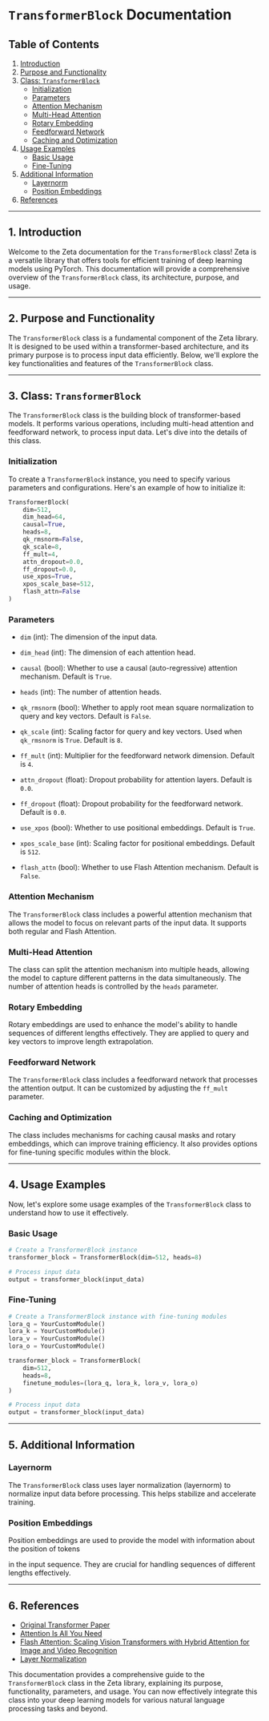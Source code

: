 # `TransformerBlock` Documentation

## Table of Contents
1. [Introduction](#introduction)
2. [Purpose and Functionality](#purpose-and-functionality)
3. [Class: `TransformerBlock`](#class-transformerblock)
   - [Initialization](#initialization)
   - [Parameters](#parameters)
   - [Attention Mechanism](#attention-mechanism)
   - [Multi-Head Attention](#multi-head-attention)
   - [Rotary Embedding](#rotary-embedding)
   - [Feedforward Network](#feedforward-network)
   - [Caching and Optimization](#caching-and-optimization)
4. [Usage Examples](#usage-examples)
   - [Basic Usage](#basic-usage)
   - [Fine-Tuning](#fine-tuning)
5. [Additional Information](#additional-information)
   - [Layernorm](#layernorm)
   - [Position Embeddings](#position-embeddings)
6. [References](#references)

---

## 1. Introduction <a name="introduction"></a>

Welcome to the Zeta documentation for the `TransformerBlock` class! Zeta is a versatile library that offers tools for efficient training of deep learning models using PyTorch. This documentation will provide a comprehensive overview of the `TransformerBlock` class, its architecture, purpose, and usage.

---

## 2. Purpose and Functionality <a name="purpose-and-functionality"></a>

The `TransformerBlock` class is a fundamental component of the Zeta library. It is designed to be used within a transformer-based architecture, and its primary purpose is to process input data efficiently. Below, we'll explore the key functionalities and features of the `TransformerBlock` class.

---

## 3. Class: `TransformerBlock` <a name="class-transformerblock"></a>

The `TransformerBlock` class is the building block of transformer-based models. It performs various operations, including multi-head attention and feedforward network, to process input data. Let's dive into the details of this class.

### Initialization <a name="initialization"></a>

To create a `TransformerBlock` instance, you need to specify various parameters and configurations. Here's an example of how to initialize it:

```python
TransformerBlock(
    dim=512,
    dim_head=64,
    causal=True,
    heads=8,
    qk_rmsnorm=False,
    qk_scale=8,
    ff_mult=4,
    attn_dropout=0.0,
    ff_dropout=0.0,
    use_xpos=True,
    xpos_scale_base=512,
    flash_attn=False
)
```

### Parameters <a name="parameters"></a>

- `dim` (int): The dimension of the input data.

- `dim_head` (int): The dimension of each attention head.

- `causal` (bool): Whether to use a causal (auto-regressive) attention mechanism. Default is `True`.

- `heads` (int): The number of attention heads. 

- `qk_rmsnorm` (bool): Whether to apply root mean square normalization to query and key vectors. Default is `False`.

- `qk_scale` (int): Scaling factor for query and key vectors. Used when `qk_rmsnorm` is `True`. Default is `8`.

- `ff_mult` (int): Multiplier for the feedforward network dimension. Default is `4`.

- `attn_dropout` (float): Dropout probability for attention layers. Default is `0.0`.

- `ff_dropout` (float): Dropout probability for the feedforward network. Default is `0.0`.

- `use_xpos` (bool): Whether to use positional embeddings. Default is `True`.

- `xpos_scale_base` (int): Scaling factor for positional embeddings. Default is `512`.

- `flash_attn` (bool): Whether to use Flash Attention mechanism. Default is `False`.

### Attention Mechanism <a name="attention-mechanism"></a>

The `TransformerBlock` class includes a powerful attention mechanism that allows the model to focus on relevant parts of the input data. It supports both regular and Flash Attention.

### Multi-Head Attention <a name="multi-head-attention"></a>

The class can split the attention mechanism into multiple heads, allowing the model to capture different patterns in the data simultaneously. The number of attention heads is controlled by the `heads` parameter.

### Rotary Embedding <a name="rotary-embedding"></a>

Rotary embeddings are used to enhance the model's ability to handle sequences of different lengths effectively. They are applied to query and key vectors to improve length extrapolation.

### Feedforward Network <a name="feedforward-network"></a>

The `TransformerBlock` class includes a feedforward network that processes the attention output. It can be customized by adjusting the `ff_mult` parameter.

### Caching and Optimization <a name="caching-and-optimization"></a>

The class includes mechanisms for caching causal masks and rotary embeddings, which can improve training efficiency. It also provides options for fine-tuning specific modules within the block.

---

## 4. Usage Examples <a name="usage-examples"></a>

Now, let's explore some usage examples of the `TransformerBlock` class to understand how to use it effectively.

### Basic Usage <a name="basic-usage"></a>

```python
# Create a TransformerBlock instance
transformer_block = TransformerBlock(dim=512, heads=8)

# Process input data
output = transformer_block(input_data)
```

### Fine-Tuning <a name="fine-tuning"></a>

```python
# Create a TransformerBlock instance with fine-tuning modules
lora_q = YourCustomModule()
lora_k = YourCustomModule()
lora_v = YourCustomModule()
lora_o = YourCustomModule()

transformer_block = TransformerBlock(
    dim=512,
    heads=8,
    finetune_modules=(lora_q, lora_k, lora_v, lora_o)
)

# Process input data
output = transformer_block(input_data)
```

---

## 5. Additional Information <a name="additional-information"></a>

### Layernorm <a name="layernorm"></a>

The `TransformerBlock` class uses layer normalization (layernorm) to normalize input data before processing. This helps stabilize and accelerate training.

### Position Embeddings <a name="position-embeddings"></a>

Position embeddings are used to provide the model with information about the position of tokens

 in the input sequence. They are crucial for handling sequences of different lengths effectively.

---

## 6. References <a name="references"></a>

- [Original Transformer Paper](https://arxiv.org/abs/1706.03762)
- [Attention Is All You Need](https://arxiv.org/abs/1706.03762)
- [Flash Attention: Scaling Vision Transformers with Hybrid Attention for Image and Video Recognition](https://arxiv.org/abs/2203.08124)
- [Layer Normalization](https://arxiv.org/abs/1607.06450)

This documentation provides a comprehensive guide to the `TransformerBlock` class in the Zeta library, explaining its purpose, functionality, parameters, and usage. You can now effectively integrate this class into your deep learning models for various natural language processing tasks and beyond.